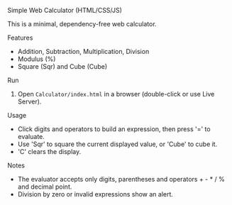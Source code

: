 Simple Web Calculator (HTML/CSS/JS)

This is a minimal, dependency-free web calculator.

Features
- Addition, Subtraction, Multiplication, Division
- Modulus (%)
- Square (Sqr) and Cube (Cube)

Run
1. Open `Calculator/index.html` in a browser (double-click or use Live Server).

Usage
- Click digits and operators to build an expression, then press '=' to evaluate.
- Use 'Sqr' to square the current displayed value, or 'Cube' to cube it.
- 'C' clears the display.

Notes
- The evaluator accepts only digits, parentheses and operators + - * / % and decimal point.
- Division by zero or invalid expressions show an alert.

